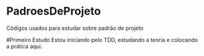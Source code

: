 # PadroesDeProjeto
Códigos usados para estudar sobre padrão de projeto

#Primeiro Estudo
Estou iniciando pelo TDD, estudando a teoria e colocando a prática aqui. 
